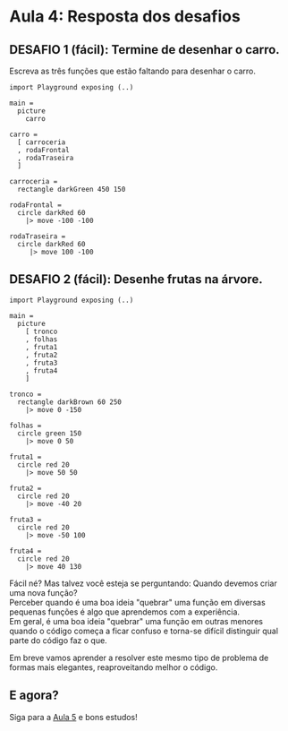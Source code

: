 # Aula 4: Resposta dos desafios

## DESAFIO 1 (fácil): Termine de desenhar o carro.

Escreva as três funções que estão faltando
para desenhar o carro.

```
import Playground exposing (..)

main =
  picture
    carro

carro =
  [ carroceria
  , rodaFrontal
  , rodaTraseira
  ]

carroceria =
  rectangle darkGreen 450 150

rodaFrontal =
  circle darkRed 60
    |> move -100 -100

rodaTraseira =
  circle darkRed 60
     |> move 100 -100
```

## DESAFIO 2 (fácil): Desenhe frutas na árvore.

```
import Playground exposing (..)

main =
  picture
    [ tronco
    , folhas
    , fruta1
    , fruta2
    , fruta3
    , fruta4
    ]

tronco =
  rectangle darkBrown 60 250
    |> move 0 -150

folhas =
  circle green 150
    |> move 0 50

fruta1 =
  circle red 20
    |> move 50 50

fruta2 =
  circle red 20
    |> move -40 20

fruta3 =
  circle red 20
    |> move -50 100

fruta4 =
  circle red 20
    |> move 40 130
```

Fácil né? Mas talvez você esteja se perguntando:
Quando devemos criar uma nova função?  
Perceber quando é uma boa ideia "quebrar" uma
função em diversas pequenas funções é algo que
aprendemos com a experiência.  
Em geral, é uma boa ideia "quebrar" uma função
em outras menores quando o código começa a
ficar confuso e torna-se difícil distinguir
qual parte do código faz o que.

Em breve vamos aprender a resolver este mesmo
tipo de problema de formas mais elegantes,
reaproveitando melhor o código.

## E agora?

Siga para a [Aula 5](/aula_5.html) e bons estudos!
